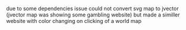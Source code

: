 due to some dependencies issue could not convert svg map to jvector (jvector map was showing some gambling website)
but made a similler website with color changing on clicking of a world map

